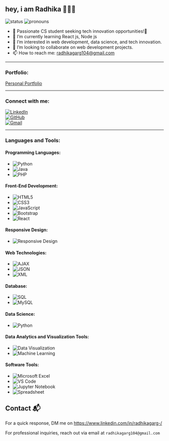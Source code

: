 ## hey, i am Radhika 🙋🏽‍♂️

![status](https://img.shields.io/badge/Open_To_Work-c70000) ![pronouns](https://img.shields.io/badge/Pronouns-SHe/Her-8A2BE2)

- 🔭 Passionate CS student seeking tech innovation opportunities!🚀
- 🌱 I’m currently learning React js, Node js
- 👀 I’m interested in web development, data science, and tech innovation.
- 💞️ I’m looking to collaborate on web development projects.
- 📫 How to reach me: [radhikagarg104@gmail.com](mailto:radhikagarg104@gmail.com)

---

### Portfolio:
[Personal Portfolio](https://github.com/Radhikagarg20/Personal-portfolio/blob/main/index.html)

---

### Connect with me:

[![LinkedIn](https://img.shields.io/badge/-LinkedIn-0077B5?style=flat&logo=linkedin&logoColor=white)](https://www.linkedin.com/in/radhikagarg-/)  
[![GitHub](https://img.shields.io/badge/-GitHub-000000?style=flat&logo=github&logoColor=white)](https://github.com/Radhikagarg20)  
[![Gmail](https://img.shields.io/badge/-Gmail-D14836?style=flat&logo=gmail&logoColor=white)](mailto:radhikagarg104@gmail.com)

---

### Languages and Tools:

#### Programming Languages:
- ![Python](https://img.shields.io/badge/-Python-3776AB?style=flat&logo=python&logoColor=white)
- ![Java](https://img.shields.io/badge/-Java-007396?style=flat&logo=java&logoColor=white)
- ![PHP](https://img.shields.io/badge/-PHP-777BB4?style=flat&logo=php&logoColor=white)

#### Front-End Development:
- ![HTML5](https://img.shields.io/badge/-HTML5-E34F26?style=flat&logo=html5&logoColor=white)
- ![CSS3](https://img.shields.io/badge/-CSS3-1572B6?style=flat&logo=css3&logoColor=white)
- ![JavaScript](https://img.shields.io/badge/-JavaScript-F7DF1E?style=flat&logo=javascript&logoColor=black)
- ![Bootstrap](https://img.shields.io/badge/-Bootstrap-563D7C?style=flat&logo=bootstrap&logoColor=white)
- ![React](https://img.shields.io/badge/-React-61DAFB?style=flat&logo=react&logoColor=black)

#### Responsive Design:
- ![Responsive Design](https://img.shields.io/badge/-Responsive%20Design-FF5722?style=flat&logo=responsive&logoColor=white)

#### Web Technologies:
- ![AJAX](https://img.shields.io/badge/-AJAX-0078D4?style=flat&logo=ajax&logoColor=white)
- ![JSON](https://img.shields.io/badge/-JSON-000000?style=flat&logo=json&logoColor=white)
- ![XML](https://img.shields.io/badge/-XML-FF5722?style=flat&logo=xml&logoColor=white)

#### Database:
- ![SQL](https://img.shields.io/badge/-SQL-003B57?style=flat&logo=sqlite&logoColor=white)
- ![MySQL](https://img.shields.io/badge/-MySQL-4479A1?style=flat&logo=mysql&logoColor=white)

#### Data Science:
- ![Python](https://img.shields.io/badge/-Python-3776AB?style=flat&logo=python&logoColor=white) 

#### Data Analytics and Visualization Tools:
- ![Data Visualization](https://img.shields.io/badge/-Data%20Visualization-0074D9?style=flat&logo=data%20visualization&logoColor=white)
- ![Machine Learning](https://img.shields.io/badge/-Machine%20Learning-F7DF1E?style=flat&logo=machine-learning&logoColor=black)

#### Software Tools:
- ![Microsoft Excel](https://img.shields.io/badge/-Microsoft%20Excel-217346?style=flat&logo=microsoft-excel&logoColor=white)
- ![VS Code](https://img.shields.io/badge/-VS%20Code-007ACC?style=flat&logo=visual-studio-code&logoColor=white)
- ![Jupyter Notebook](https://img.shields.io/badge/-Jupyter%20Notebook-F37626?style=flat&logo=jupyter&logoColor=white)
- ![Spreadsheet](https://img.shields.io/badge/-Spreadsheet-003B57?style=flat&logo=spreadsheet&logoColor=white)


## Contact 📬

For a quick response, DM me on https://www.linkedin.com/in/radhikagarg-/

For professional inquiries, reach out via email at ``radhikagarg104@gmail.com``

